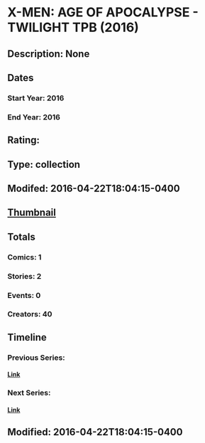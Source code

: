 # X-MEN: AGE OF APOCALYPSE - TWILIGHT TPB (2016)
## Description: None
## Dates
### Start Year: 2016
### End Year: 2016
## Rating: 
## Type: collection
## Modifed: 2016-04-22T18:04:15-0400
## [Thumbnail](http://i.annihil.us/u/prod/marvel/i/mg/b/40/image_not_available.jpg)
## Totals
### Comics: 1
### Stories: 2
### Events: 0
### Creators: 40
## Timeline
### Previous Series: 
#### [Link]()
### Next Series: 
#### [Link]()
## Modified: 2016-04-22T18:04:15-0400